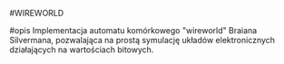 #WIREWORLD

#opis
Implementacja automatu komórkowego "wireworld" Braiana Silvermana, pozwalająca na prostą symulację układów elektronicznych działających na wartościach bitowych.
